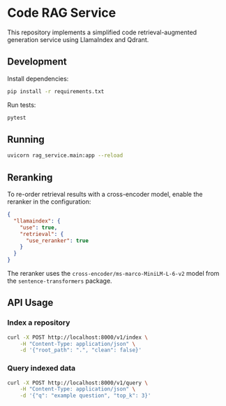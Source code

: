 # Code RAG Service

This repository implements a simplified code retrieval-augmented generation service using LlamaIndex and Qdrant.

## Development

Install dependencies:

```bash
pip install -r requirements.txt
```

Run tests:

```bash
pytest
```

## Running

```bash
uvicorn rag_service.main:app --reload
```

## Reranking

To re-order retrieval results with a cross-encoder model, enable the reranker in the
configuration:

```json
{
  "llamaindex": {
    "use": true,
    "retrieval": {
      "use_reranker": true
    }
  }
}
```

The reranker uses the ``cross-encoder/ms-marco-MiniLM-L-6-v2`` model from the
``sentence-transformers`` package.

## API Usage

### Index a repository

```bash
curl -X POST http://localhost:8000/v1/index \
    -H "Content-Type: application/json" \
    -d '{"root_path": ".", "clean": false}'
```

### Query indexed data

```bash
curl -X POST http://localhost:8000/v1/query \
    -H "Content-Type: application/json" \
    -d '{"q": "example question", "top_k": 3}'
```

